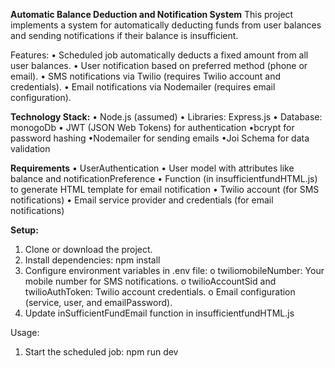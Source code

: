 **Automatic Balance Deduction and Notification System**
This project implements a system for automatically deducting funds from user balances and sending notifications if their balance is insufficient.

Features:
•	Scheduled job automatically deducts a fixed amount from all user balances.
•	User notification based on preferred method (phone or email).
•	SMS notifications via Twilio (requires Twilio account and credentials).
•	Email notifications via Nodemailer (requires email configuration).


**Technology Stack:**
  •	Node.js (assumed)
  •	Libraries: Express.js
  •	Database: monogoDb
 • JWT (JSON Web Tokens) for authentication
  •bcrypt for password hashing
  •Nodemailer for sending emails
  •Joi Schema for data validation




**Requirements**
•	UserAuthentication
•	User model with attributes like balance and notificationPreference
•	Function (in insufficientfundHTML.js) to generate HTML template for email notification
•	Twilio account (for SMS notifications)
•	Email service provider and credentials (for email notifications)

**Setup:**
1.	Clone or download the project.
2.	Install dependencies: npm install 
3.	Configure environment variables in .env file: 
o	twiliomobileNumber: Your mobile number for SMS notifications.
o	twilioAccountSid and twilioAuthToken: Twilio account credentials.
o	Email configuration (service, user, and emailPassword).
4.	Update inSufficientFundEmail function in insufficientfundHTML.js 

Usage:
1.	Start the scheduled job: npm run dev

